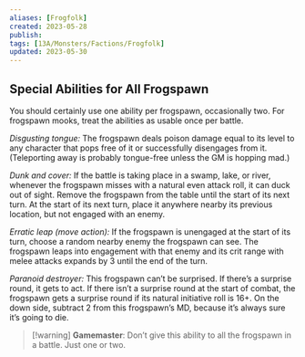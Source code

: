 ```yaml
---
aliases: [Frogfolk]
created: 2023-05-28
publish: 
tags: [13A/Monsters/Factions/Frogfolk]
updated: 2023-05-30
---
```


## Special Abilities for All Frogspawn

You should certainly use one ability per frogspawn, occasionally two. For frogspawn mooks, treat the abilities as usable once per battle.

*Disgusting tongue:* The frogspawn deals poison damage equal to its level to any character that pops free of it or successfully disengages from it. (Teleporting away is probably tongue-free unless the GM is hopping mad.)

*Dunk and cover:* If the battle is taking place in a swamp, lake, or river, whenever the frogspawn misses with a natural even attack roll, it can duck out of sight. Remove the frogspawn from the table until the start of its next turn. At the start of its next turn, place it anywhere nearby its previous location, but not engaged with an enemy.

*Erratic leap (move action):* If the frogspawn is unengaged at the start of its turn, choose a random nearby enemy the frogspawn can see. The frogspawn leaps into engagement with that enemy and its crit range with melee attacks expands by 3 until the end of the turn.

*Paranoid destroyer:* This frogspawn can’t be surprised. If there’s a surprise round, it gets to act. If there isn’t a surprise round at the start of combat, the frogspawn gets a surprise round if its natural initiative roll is 16+. On the down side, subtract 2 from this frogspawn’s MD, because it’s always sure it’s going to die. 

>[!warning] **Gamemaster**: Don’t give this ability to all the frogspawn in a battle. Just one or two.
